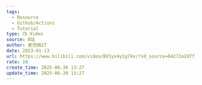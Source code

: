 ```yaml
---
tags:
  - Resource
  - Github/Actions
  - Tutorial
type: 📺 Video
source: B站
author: 麦兜搞IT
date: 2023-01-13
url: https://www.bilibili.com/video/BV1yx4y1g74x/?vd_source=84272a2d7f72158b38778819be5bc6ad
rate: 10
create_time: 2025-06-30 13:27
update_time: 2025-06-30 13:27
---
```

